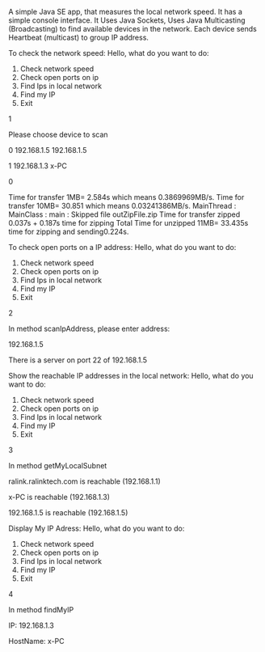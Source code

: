 A simple Java SE app, that measures the local network speed.
It has a simple console interface.
It Uses Java Sockets, 
Uses Java Multicasting (Broadcasting) to find available devices in the network. 
Each device sends Heartbeat (multicast) to group IP address. 

To check the network speed:
Hello, what do you want to do:
1) Check network speed
2) Check open ports on ip
3) Find Ips in local network
4) Find my IP
9) Exit

1

Please choose device to scan

0   192.168.1.5 192.168.1.5

1   192.168.1.3 x-PC

0

Time for transfer 1MB= 2.584s which means 0.3869969MB/s.
Time for transfer 10MB= 30.851 which means 0.03241386MB/s.
MainThread : MainClass : main : Skipped file outZipFile.zip
Time for transfer zipped 0.037s +  0.187s time for zipping
Total Time for unzipped 11MB= 33.435s time for zipping and sending0.224s.

To check open ports on a IP address:
Hello, what do you want to do:
1) Check network speed
2) Check open ports on ip
3) Find Ips in local network
4) Find my IP
9) Exit

2

In method scanIpAddress, please enter address:

192.168.1.5

There is a server on port 22 of 192.168.1.5

Show the reachable IP addresses in the local network:
Hello, what do you want to do:
1) Check network speed
2) Check open ports on ip
3) Find Ips in local network
4) Find my IP
9) Exit

3

In method getMyLocalSubnet

ralink.ralinktech.com is reachable (192.168.1.1)

x-PC is reachable (192.168.1.3)

192.168.1.5 is reachable (192.168.1.5)

Display My IP Adress:
Hello, what do you want to do:
1) Check network speed
2) Check open ports on ip
3) Find Ips in local network
4) Find my IP
9) Exit

4

In method findMyIP

IP: 192.168.1.3

HostName: x-PC
